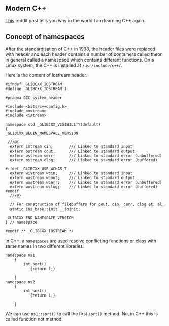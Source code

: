 ## Modern C++
[This](https://www.reddit.com/r/cpp/comments/124hok1/moving_from_borland_c_to_modern_c/) reddit post tells you why in the world I am learning C++ again.

## Concept of namespaces

After the standardisation of C++ in 1998, the header files were replaced with header and each header contains a number of containers called theon in general called a namespace which contains different functions. On a Linux system, the C++ is installed at `/usr/include/c++/`.

Here is the content of iostream header.

```
#ifndef _GLIBCXX_IOSTREAM
#define _GLIBCXX_IOSTREAM 1

#pragma GCC system_header

#include <bits/c++config.h>
#include <ostream>
#include <istream>

namespace std _GLIBCXX_VISIBILITY(default)
{
_GLIBCXX_BEGIN_NAMESPACE_VERSION

 ///@{
  extern istream cin;		/// Linked to standard input
  extern ostream cout;		/// Linked to standard output
  extern ostream cerr;		/// Linked to standard error (unbuffered)
  extern ostream clog;		/// Linked to standard error (buffered)

#ifdef _GLIBCXX_USE_WCHAR_T
  extern wistream wcin;		/// Linked to standard input
  extern wostream wcout;	/// Linked to standard output
  extern wostream wcerr;	/// Linked to standard error (unbuffered)
  extern wostream wclog;	/// Linked to standard error (buffered)
#endif
  ///@}

  // For construction of filebuffers for cout, cin, cerr, clog et. al.
  static ios_base::Init __ioinit;

_GLIBCXX_END_NAMESPACE_VERSION
} // namespace

#endif /* _GLIBCXX_IOSTREAM */
```

In C++, a `namespaces` are used resolve conflicting functions or class with same names in two different libraries.

```
namespace ns1
    {
        int sort()
           {return 1;} 

    }
namespace ns2
    {
        int sort()
           {return 1;} 

    }
```
We can use `ns1::sort()` to call the first `sort()` method. No, in C++ this is called function not method.

